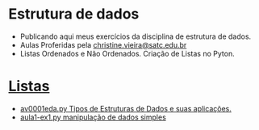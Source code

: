 # Estrutura de dados
- Publicando aqui meus exercícios da disciplina de estrutura de dados.
- Aulas Proferidas pela christine.vieira@satc.edu.br
- Listas Ordenados e Não Ordenados. Criação de Listas no Pyton.
# [Listas](https://github.com/hqnicolas/estrutura-de-dados/tree/main/Listas%20Ordenadas%20e%20N%C3%A3o%20Ordenadas)
- [av0001eda.py Tipos de Estruturas de Dados e suas aplicações.](https://github.com/hqnicolas/estrutura-de-dados/blob/main/Listas%20Ordenadas%20e%20N%C3%A3o%20Ordenadas/av0001eda.py)
- [aula1-ex1.py manipulação de dados simples](https://github.com/hqnicolas/estrutura-de-dados/blob/main/Listas%20Ordenadas%20e%20N%C3%A3o%20Ordenadas/aula1-ex1.py)
